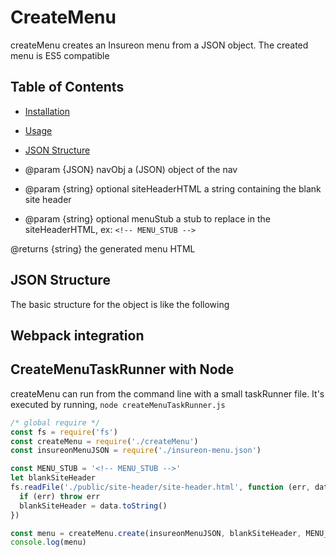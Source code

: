 # CreateMenu

createMenu creates an Insureon menu from a JSON object. The created menu is ES5 compatible 

## Table of Contents

- [Installation](#installation)
- [Usage](#usage)
- [JSON Structure](#JSON_Structure)

- @param {JSON} navObj a (JSON) object of the nav
- @param {string} optional siteHeaderHTML a string containing the blank site header
- @param {string} optional menuStub a stub to replace in the siteHeaderHTML, ex: `<!-- MENU_STUB -->`

@returns {string} the generated menu HTML

## JSON Structure
The basic structure for the object is like the following

## Webpack integration

## CreateMenuTaskRunner with Node

createMenu can run from the command line with a small taskRunner file. It's executed by running, `node createMenuTaskRunner.js`

``` js
/* global require */
const fs = require('fs')
const createMenu = require('./createMenu')
const insureonMenuJSON = require('./insureon-menu.json')

const MENU_STUB = '<!-- MENU_STUB -->'
let blankSiteHeader
fs.readFile('./public/site-header/site-header.html', function (err, data) {
  if (err) throw err
  blankSiteHeader = data.toString()
})

const menu = createMenu.create(insureonMenuJSON, blankSiteHeader, MENU_STUB)
console.log(menu)
```


